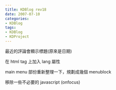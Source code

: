 ```yaml
---
title: KDBlog rev18
date: 2007-07-10
categories:
- KDBlog
tags:
- KDBlog
- KDProject
---
```

最近的評論會顯示標題(原來是日期)

在 html tag 上加入 lang 屬性

main menu 部份重新整理一下，規劃成幾個 menublock

移除一些不必要的 javascript (onfocus)

